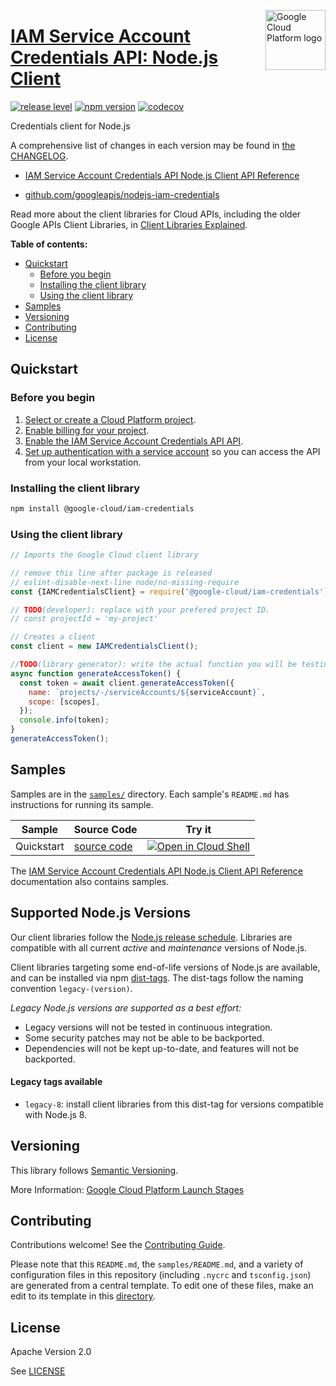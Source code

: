 [//]: # "This README.md file is auto-generated, all changes to this file will be lost."
[//]: # "To regenerate it, use `python -m synthtool`."
<img src="https://avatars2.githubusercontent.com/u/2810941?v=3&s=96" alt="Google Cloud Platform logo" title="Google Cloud Platform" align="right" height="96" width="96"/>

# [IAM Service Account Credentials API: Node.js Client](https://github.com/googleapis/nodejs-iam-credentials)

[![release level](https://img.shields.io/badge/release%20level-general%20availability%20%28GA%29-brightgreen.svg?style=flat)](https://cloud.google.com/terms/launch-stages)
[![npm version](https://img.shields.io/npm/v/@google-cloud/iam-credentials.svg)](https://www.npmjs.org/package/@google-cloud/iam-credentials)
[![codecov](https://img.shields.io/codecov/c/github/googleapis/nodejs-iam-credentials/master.svg?style=flat)](https://codecov.io/gh/googleapis/nodejs-iam-credentials)




Credentials client for Node.js


A comprehensive list of changes in each version may be found in
[the CHANGELOG](https://github.com/googleapis/nodejs-iam-credentials/blob/master/CHANGELOG.md).

* [IAM Service Account Credentials API Node.js Client API Reference][client-docs]

* [github.com/googleapis/nodejs-iam-credentials](https://github.com/googleapis/nodejs-iam-credentials)

Read more about the client libraries for Cloud APIs, including the older
Google APIs Client Libraries, in [Client Libraries Explained][explained].

[explained]: https://cloud.google.com/apis/docs/client-libraries-explained

**Table of contents:**


* [Quickstart](#quickstart)
  * [Before you begin](#before-you-begin)
  * [Installing the client library](#installing-the-client-library)
  * [Using the client library](#using-the-client-library)
* [Samples](#samples)
* [Versioning](#versioning)
* [Contributing](#contributing)
* [License](#license)

## Quickstart

### Before you begin

1.  [Select or create a Cloud Platform project][projects].
1.  [Enable billing for your project][billing].
1.  [Enable the IAM Service Account Credentials API API][enable_api].
1.  [Set up authentication with a service account][auth] so you can access the
    API from your local workstation.

### Installing the client library

```bash
npm install @google-cloud/iam-credentials
```


### Using the client library

```javascript
// Imports the Google Cloud client library

// remove this line after package is released
// eslint-disable-next-line node/no-missing-require
const {IAMCredentialsClient} = require('@google-cloud/iam-credentials');

// TODO(developer): replace with your prefered project ID.
// const projectId = 'my-project'

// Creates a client
const client = new IAMCredentialsClient();

//TODO(library generator): write the actual function you will be testing
async function generateAccessToken() {
  const token = await client.generateAccessToken({
    name: `projects/-/serviceAccounts/${serviceAccount}`,
    scope: [scopes],
  });
  console.info(token);
}
generateAccessToken();

```



## Samples

Samples are in the [`samples/`](https://github.com/googleapis/nodejs-iam-credentials/tree/master/samples) directory. Each sample's `README.md` has instructions for running its sample.

| Sample                      | Source Code                       | Try it |
| --------------------------- | --------------------------------- | ------ |
| Quickstart | [source code](https://github.com/googleapis/nodejs-iam-credentials/blob/master/samples/quickstart.js) | [![Open in Cloud Shell][shell_img]](https://console.cloud.google.com/cloudshell/open?git_repo=https://github.com/googleapis/nodejs-iam-credentials&page=editor&open_in_editor=samples/quickstart.js,samples/README.md) |



The [IAM Service Account Credentials API Node.js Client API Reference][client-docs] documentation
also contains samples.

## Supported Node.js Versions

Our client libraries follow the [Node.js release schedule](https://nodejs.org/en/about/releases/).
Libraries are compatible with all current _active_ and _maintenance_ versions of
Node.js.

Client libraries targeting some end-of-life versions of Node.js are available, and
can be installed via npm [dist-tags](https://docs.npmjs.com/cli/dist-tag).
The dist-tags follow the naming convention `legacy-(version)`.

_Legacy Node.js versions are supported as a best effort:_

* Legacy versions will not be tested in continuous integration.
* Some security patches may not be able to be backported.
* Dependencies will not be kept up-to-date, and features will not be backported.

#### Legacy tags available

* `legacy-8`: install client libraries from this dist-tag for versions
  compatible with Node.js 8.

## Versioning

This library follows [Semantic Versioning](http://semver.org/).






More Information: [Google Cloud Platform Launch Stages][launch_stages]

[launch_stages]: https://cloud.google.com/terms/launch-stages

## Contributing

Contributions welcome! See the [Contributing Guide](https://github.com/googleapis/nodejs-iam-credentials/blob/master/CONTRIBUTING.md).

Please note that this `README.md`, the `samples/README.md`,
and a variety of configuration files in this repository (including `.nycrc` and `tsconfig.json`)
are generated from a central template. To edit one of these files, make an edit
to its template in this
[directory](https://github.com/googleapis/synthtool/tree/master/synthtool/gcp/templates/node_library).

## License

Apache Version 2.0

See [LICENSE](https://github.com/googleapis/nodejs-iam-credentials/blob/master/LICENSE)

[client-docs]: https://googleapis.dev/nodejs/iamcredentials/latest/

[shell_img]: https://gstatic.com/cloudssh/images/open-btn.png
[projects]: https://console.cloud.google.com/project
[billing]: https://support.google.com/cloud/answer/6293499#enable-billing
[enable_api]: https://console.cloud.google.com/flows/enableapi?apiid=iamcredentials.googleapis.com
[auth]: https://cloud.google.com/docs/authentication/getting-started

